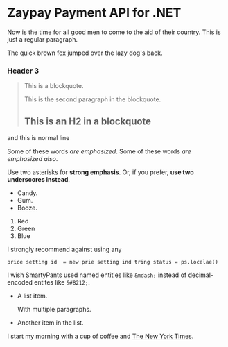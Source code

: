 Zaypay Payment API for .NET 
===========================

Now is the time for all good men to come to
the aid of their country. This is just a
regular paragraph.

The quick brown fox jumped over the lazy
dog's back.

### Header 3

> This is a blockquote.
> 
> This is the second paragraph in the blockquote.
>
> ## This is an H2 in a blockquote

and this is normal line

Some of these words *are emphasized*.
Some of these words _are emphasized also_.

Use two asterisks for **strong emphasis**.
Or, if you prefer, __use two underscores instead__.

-   Candy.
-   Gum.
-   Booze.

1.  Red
2.  Green
3.  Blue


I strongly recommend against using any 

`price setting id  = new prie setting ind tring status = ps.locelae()`

I wish SmartyPants used named entities like `&mdash;`
instead of decimal-encoded entites like `&#8212;`.


*   A list item.

    With multiple paragraphs.

*   Another item in the list.


I start my morning with a cup of coffee and
[The New York Times][NY Times].

[ny times]: http://www.nytimes.com/